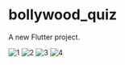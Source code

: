 # bollywood_quiz

A new Flutter project.

![1](https://user-images.githubusercontent.com/59766428/130331041-1a5c5d74-6e37-423c-854b-df719e35cb3d.jpg)   ![2](https://user-images.githubusercontent.com/59766428/130331124-d4c957e3-d111-4315-8aca-29626998b499.jpg)
![3](https://user-images.githubusercontent.com/59766428/130331138-b8b32e37-1705-4a87-8c7e-d1adbcf1968a.jpg)    ![4](https://user-images.githubusercontent.com/59766428/130331160-3cc7c7ac-6414-4297-8d80-83d5bef0aad3.jpg)




